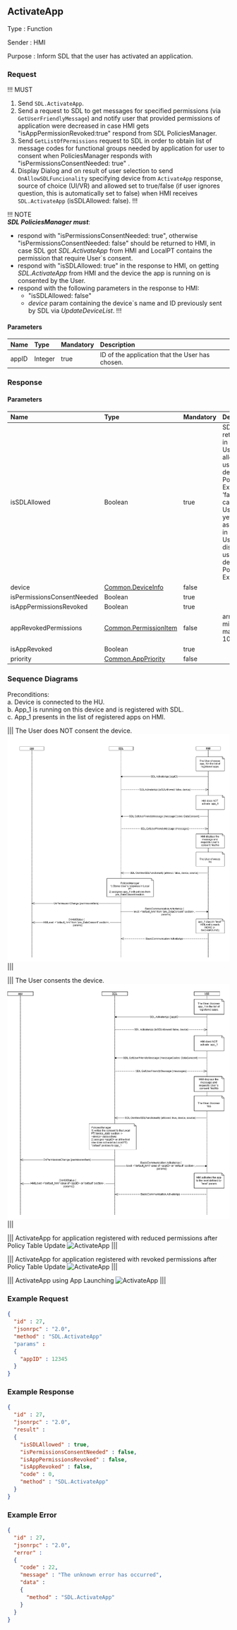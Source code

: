 ## ActivateApp

Type
: Function

Sender
: HMI

Purpose
: Inform SDL that the user has activated an application.

### Request

!!! MUST   

1. Send `SDL.ActivateApp`.  
2. Send a request to SDL to get messages for specified permissions (via `GetUserFriendlyMessage`) and notify user that provided permissions of application were decreased in case HMI gets  "isAppPermissionRevoked:true" respond from SDL PoliciesManager.  
3. Send `GetListOfPermissions` request to SDL in order to obtain list of message codes for functional groups needed by application for user to consent when PoliciesManager responds with "isPermissionsConsentNeeded: true" .  
4. Display Dialog and on result of user selection to send `OnAllowSDLFuncionality` specifying device from `ActivateApp` response, source of choice (UI/VR) and allowed set to true/false (if user ignores question, this is automatically set to false) when HMI receives `SDL.ActivateApp` (isSDLAllowed: false).
!!!

!!! NOTE   
  _**SDL PoliciesManager must**_:
  
  * respond with "isPermissionsConsentNeeded: true", otherwise "isPermissionsConsentNeeded: false" should be returned to HMI, in case SDL got _SDL.ActivateApp_ from HMI and LocalPT contains the permission that require User\`s consent.
  * respond with "isSDLAllowed: true" in the response to HMI, on getting _SDL.ActivateApp_ from HMI and the device the app is running on is consented by the User.   
  * respond with the following parameters in the response to HMI:   
    * "isSDLAllowed: false"
    * _device_ param containing the device\`s name and ID previously sent by SDL via _UpdateDeviceList_.
!!!

#### Parameters

|Name|Type|Mandatory|Description|
|:---|:---|:--------|:----------|
|appID|Integer|true|ID of the application that the User has chosen.|

### Response

#### Parameters

|Name|Type|Mandatory|Description|
|:---|:---|:--------|:----------|
|isSDLAllowed|Boolean|true|SDL returns:‘true’, in case the User has allowed using the device for PolicyTable Exchange. ‘false’, in case the User has not yet been asked for or in case the User has disallowed using the device for PolicyTable Exchange.|
|device|[Common.DeviceInfo]|false||
|isPermissionsConsentNeeded|Boolean|true||
|isAppPermissionsRevoked|Boolean|true||
|appRevokedPermissions|[Common.PermissionItem]|false|array: true<br>minsize: 1<br>maxsize: 100|
|isAppRevoked|Boolean|true||
|priority|[Common.AppPriority]|false||

[Common.DeviceInfo]: ../../common/structs/#deviceinfo

[Common.PermissionItem]: ../../common/structs/#permissionitem

[Common.AppPriority]: ../../common/enums/#apppriority

### Sequence Diagrams

Preconditions:   
a. Device is connected to the HU.   
b. App_1 is running on this device and is registered with SDL.   
c. App_1 presents in the list of registered apps on HMI.

|||
The User does NOT consent the device.
![ActivateApp](./assets/User_does_not_consent_the_device1.png)
|||

|||
The User consents the device.
![ActivateApp](./assets/User_consents_the_device2.png)
|||

|||
ActivateApp for application registered with reduced permissions after Policy Table Update
![ActivateApp](./assets/ActivateAppReducedPermissions.png)
|||

|||
ActivateApp for application registered with revoked permissions after Policy Table Update
![ActivateApp](./assets/ActivateAppRevokedPermissions.png)
|||

|||
ActivateApp using App Launching
![ActivateApp](./assets/ActivateAppAppLaunch.png)
|||

### Example Request

```json
{
  "id" : 27,
  "jsonrpc" : "2.0",
  "method" : "SDL.ActivateApp"
  "params" :
  {
    "appID" : 12345
  }
}
```
### Example Response

```json
{
  "id" : 27,
  "jsonrpc" : "2.0",
  "result" :
  {
    "isSDLAllowed" : true,
    "isPermissionsConsentNeeded" : false,
    "isAppPermissionsRevoked" : false,
    "isAppRevoked" : false,
    "code" : 0,
    "method" : "SDL.ActivateApp"
  }
}
```

### Example Error

```json
{
  "id" : 27,
  "jsonrpc" : "2.0",
  "error" :
  {
    "code" : 22,
    "message" : "The unknown error has occurred",
    "data" :
    {
      "method" : "SDL.ActivateApp"
    }
  }
}
```
